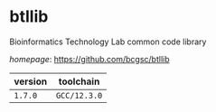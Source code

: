 # btllib

Bioinformatics Technology Lab common code library

*homepage*: <https://github.com/bcgsc/btllib>

version | toolchain
--------|----------
``1.7.0`` | ``GCC/12.3.0``
